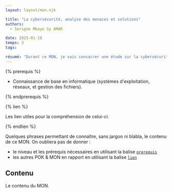 ```yaml
---
layout: layout/mon.njk

title: "La cybersécurité, analyse des menaces et solutions"
authors:
  - Serigne Mbaye Sy AMAR

date: 2025-01-18
temps: 3
tags:

résumé: "Durant ce MON, je vais consacrer une étude sur la cybersécurité. Mon objectif est d'explorer les différents aspects de ce domaine, notamment les types de menaces actuelles, les meilleures pratiques pour protéger les systèmes informatiques, ainsi que les solutions  pour renforcer la sécurité des données et des réseaux."
---
```


{% prerequis %}

- Connaissance de base en informatique (systèmes d'exploitation, réseaux, et gestion des fichiers).
  
{% endprerequis %}

{% lien %}

Les lien utiles pour la compréhension de celui-ci.

{% endlien %}

Quelques phrases permettant de connaître, sans jargon ni blabla, le contenu de ce MON. On oubliera pas de donner :

- le niveau et les prérequis nécessaires en utilisant la balise [`prerequis`](/contribuer/shortcodes/#prerequis)
- les autres POK & MON en rapport en utilisant la balise [`lien`](/contribuer/shortcodes/#lien)

## Contenu

Le contenu du MON.
